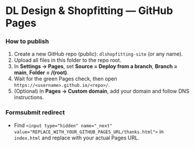 # DL Design & Shopfitting — GitHub Pages

### How to publish
1. Create a new GitHub repo (public): `dlshopfitting-site` (or any name).
2. Upload all files in this folder to the repo root.
3. In **Settings → Pages**, set **Source = Deploy from a branch**, **Branch = main**, **Folder = /(root)**.
4. Wait for the green Pages check, then open `https://<username>.github.io/<repo>/`.
5. (Optional) In **Pages → Custom domain**, add your domain and follow DNS instructions.

### Formsubmit redirect
- Find `<input type="hidden" name="_next" value="REPLACE_WITH_YOUR_GITHUB_PAGES_URL/thanks.html">` in `index.html` and replace with your actual Pages URL.